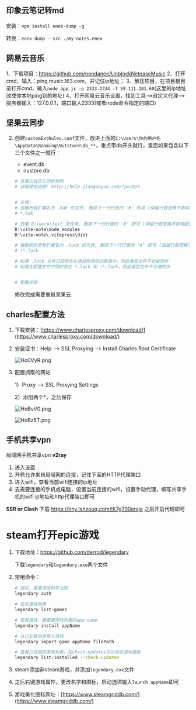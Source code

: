 ## 印象云笔记转md

安装：`npm install enex-dump -g`

转换：`enex-dump --src ./my-notes.enex`



## 网易云音乐

1、下载项目：https://github.com/nondanee/UnblockNeteaseMusic
2、打开cmd，输入：ping music.163.com，并记住ip地址；
3、解压项目，在项目根目录打开cmd，输入`node app.js -p 2333:2334 -f 59.111.181.60`(这里的ip地址改成你本地ping到的地址)
4、打开网易云音乐设置，找到工具-->自定义代理-->服务器输入：127.0.0.1，端口输入2333(或者node命令指定的端口)



## 坚果云同步

2. 创建`customExtRules.conf`文件，放进上面的`C:\Users\你的用户名\AppData\Roaming\Nutstore\db_**`，重点带db开头就行，里面如果包含以下三个文件之一就行：

   * event.db
   * nustore.db
   
   ```bash
   # 坚果云自定义同步规则
   # 详细使用说明: http://help.jianguoyun.com/?p=1825 
   
   
   # 示例:
   # 忽略所有扩展名为 .bak 的文件, 删除下一行行首的 '#' 即可 (保留行首空格不影响配置文件)
   # *.bak
   
   # 忽略 D:\work\test 文件夹, 删除下一行行首的 '#' 即可 (保留行首空格不影响配置文件)
   D:\vite-note\node_modules
   D:\vite-note\.vitepress\dist
   
   # 强制同步所有扩展名为 .lock 的文件, 删除下一行行首的 '#' 即可 (保留行首空格不影响配置文件)
   # !*.lock
   
   # 如果 .lock 文件已经包含在选择性同步的路径中，则此类型文件不会被同步
   # 如果在配置文件中同时存在 *.lock 和 !*.lock，则此类型文件不会被同步
   
   
   # 配置开始
   ```
   
   修改完成需要重启坚果云



## charles配置方法

1. 下载安装：[https://www.charlesproxy.com/download/](https://www.charlesproxy.com/download/)

2. 安装证书：Help --> SSL Proxying  --> Install Charles Root Certificate

   ![Ho0VyR.png](https://s4.ax1x.com/2022/02/18/Ho0VyR.png)

3. 配置抓取的网站

   1）Proxy --> SSL Proxying Settings

   2）添加两个*，之后保存

   

   ![HoBvV0.png](https://s4.ax1x.com/2022/02/18/HoBvV0.png)

   ![HoBz5T.png](https://s4.ax1x.com/2022/02/18/HoBz5T.png)



## 手机共享vpn
局域网手机共享vpn
**v2ray**

1. 进入设置
2. 开启允许来自局域网的连接，记住下面的HTTP代理端口
3. 进入wifi，查看当前wifi连接的ip地址
4. 去需要连接的手机或电脑，设置当前连接的wifi，设置手动代理，填写共享手机的wifi ip地址和http代理端口即可



**SSR or Clash**
下载 https://hny.lanzouq.com/iK7g700ersje
之后开启代理即可



# steam打开epic游戏

1. 下载地址：https://github.com/derrod/legendary

   下载`legendary`和`legendary.exe`两个文件

2. 常用命令：

   ```bash
   # 授权，需要退出科学上网
   legendary auth
   
   # 显示游戏列表
   legendary list-games
   
   # 安装游戏，需要跟游戏列表的app name
   legendary install appName
   
   # 从已安装目录导入游戏
   legendary import-game appName filePath
   
   # 查看已安装的游戏列表，加check-updates可以验证游戏更新
   legendary list-installed --check-updates
   ```

3. steam添加非steam游戏，并添加`legendary.exe`文件

4. 之后右键游戏属性，更改名字和图标，启动选项输入`launch appName`即可

5. 游戏美化图标网址：[https://www.steamgriddb.com/](https://www.steamgriddb.com/)





